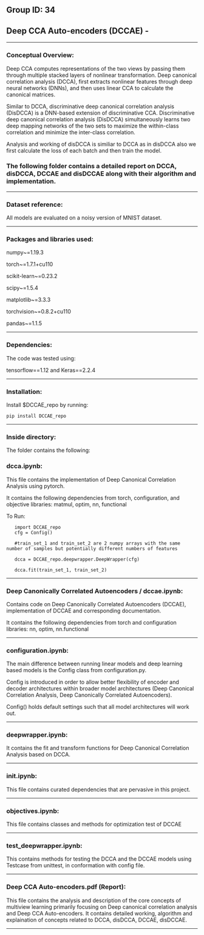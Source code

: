 ## Group ID: 34

## Deep CCA Auto-encoders (DCCAE) -
---------------------------------------

### Conceptual Overview:

Deep CCA computes representations of the two views by passing them through multiple stacked layers of nonlinear transformation. 
Deep canonical correlation analysis (DCCA), first extracts nonlinear features through deep neural networks (DNNs), 
and then uses linear CCA to calculate the canonical matrices. 

Similar to DCCA, discriminative deep canonical correlation analysis (DisDCCA) is a DNN-based extension of discriminative CCA. Discriminative deep canonical correlation analysis (DisDCCA) simultaneously learns two deep mapping networks of the two sets to maximize the within-class correlation and minimize the inter-class correlation.
 
Analysis and working of disDCCA is similiar to DCCA as in disDCCA also we first calculate the loss of each batch and then train the model.

### The following folder contains a detailed report on DCCA, disDCCA, DCCAE and disDCCAE along with their algorithm and implementation. 

----------------------------------------------------------

### Dataset reference:

All models are evaluated on a noisy version of MNIST dataset.

--------------------------------------------------------------------

### Packages and libraries used:

numpy~=1.19.3

torch~=1.7.1+cu110

scikit-learn~=0.23.2

scipy~=1.5.4

matplotlib~=3.3.3

torchvision~=0.8.2+cu110

pandas~=1.1.5

------------------------------------------------------------------------

### Dependencies:

The code was tested using:

tensorflow==1.12 and Keras==2.2.4

------------------------------------------------------

### Installation:

Install $DCCAE_repo by running:
```
pip install DCCAE_repo
```

-------------------------------------------------

### Inside directory:

The folder contains the following:

### dcca.ipynb:

This file contains the implementation of Deep Canonical Correlation Analysis using pytorch.

It contains the following dependencies from torch, configuration, and objective libraries:
matmul, optim, nn, functional

To Run:
```
   import DCCAE_repo
   cfg = Config()
   
   #train_set_1 and train_set_2 are 2 numpy arrays with the same number of samples but potentially different numbers of features
   
   dcca = DCCAE_repo.deepwrapper.DeepWrapper(cfg)
   
   dcca.fit(train_set_1, train_set_2)
```
-----------------------------------------------------------------------------------------------------------------------------

### Deep Canonically Correlated Autoencoders / dccae.ipynb:

Contains code on Deep Canonically Correlated Autoencoders (DCCAE), implementation of DCCAE and corresponding documentation. 

It contains the following dependencies from torch and configuration libraries: nn, optim, nn.functional

-----------------------------------------------------------------------------------

### configuration.ipynb:

The main difference between running linear models and deep learning based models is the Config class from configuration.py.

Config is introduced in order to allow better flexibility of encoder and decoder architectures within broader model architectures
(Deep Canonical Correlation Analysis, Deep Canonically Correlated Autoencoders).

Config() holds default settings such that all model architectures will work out.

-------------------------------------------------------------------------------

### deepwrapper.ipynb:

It contains the fit and transform functions for Deep Canonical Correlation Analysis based on DCCA.

-------------------------------------------------------------------------------

### __init__.ipynb:

This file contains curated dependencies that are pervasive in this project.

----------------------------------------------------------------------------

### objectives.ipynb:

This file contains classes and methods for optimization test of DCCAE

-------------------------------------------------------------------------------

### test_deepwrapper.ipynb:

This contains methods for testing the DCCA and the DCCAE models using Testcase from unittest, in conformation with config file.

--------------------------------------------------------------------

### Deep CCA Auto-encoders.pdf (Report):

This file contains the analysis and description of the core concepts of multiview learning primarily focusing on Deep canonical correlation analysis and Deep CCA Auto-encoders. It contains detailed working, algorithm and explaination of concepts related to DCCA, disDCCA, DCCAE, disDCCAE. 

--------------------------------------------------------------------------



